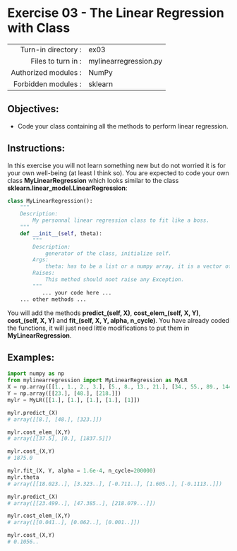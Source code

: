 # Exercise 03 - The Linear Regression with Class

|                         |                     |
| -----------------------:| ------------------  |
|   Turn-in directory :   |  ex03               |
|   Files to turn in :    |  mylinearregression.py |
|   Authorized modules :  |  NumPy              |
|   Forbidden modules :   |  sklearn            |

## Objectives:

* Code your class containing all the methods to perform linear regression.


## Instructions:

In this exercise you will not learn something new but do not worried it is for your own well-being (at least I think so).
You are expected to code your own class **MyLinearRegression** which looks similar to the class **sklearn.linear_model.LinearRegression**:
``` python
class MyLinearRegression():
	"""
	Description:
		My personnal linear regression class to fit like a boss.
	"""
	def __init__(self, theta):
		"""
		Description:
			generator of the class, initialize self.
		Args:
			theta: has to be a list or a numpy array, it is a vector of dimension (number of features + 1, 1).
		Raises:
			This method should noot raise any Exception.
		"""
		   ... your code here ...
	... other methods ...
```

You will add the methods **predict_(self, X)**, **cost_elem_(self, X, Y)**, **cost_(self, X, Y)** and **fit_(self, X, Y, alpha, n_cycle)**.
You have already coded the functions, it will just need little modifications to put them in **MyLinearRegression**.


## Examples:

```python
import numpy as np
from mylinearregression import MyLinearRegression as MyLR
X = np.array([[1., 1., 2., 3.], [5., 8., 13., 21.], [34., 55., 89., 144.]])
Y = np.array([[23.], [48.], [218.]])
mylr = MyLR([[1.], [1.], [1.], [1.], [1]])

mylr.predict_(X)
# array([[8.], [48.], [323.]])

mylr.cost_elem_(X,Y)
# array([[37.5], [0.], [1837.5]])

mylr.cost_(X,Y)
# 1875.0

mylr.fit_(X, Y, alpha = 1.6e-4, n_cycle=200000)
mylr.theta
# array([[18.023..], [3.323..], [-0.711..], [1.605..], [-0.1113..]])

mylr.predict_(X)
# array([[23.499..], [47.385..], [218.079...]])

mylr.cost_elem_(X,Y)
# array([[0.041..], [0.062..], [0.001..]])

mylr.cost_(X,Y)
# 0.1056..
```
